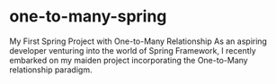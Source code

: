 # one-to-many-spring
My First Spring Project with One-to-Many Relationship  As an aspiring developer venturing into the world of Spring Framework, I recently embarked on my maiden project incorporating the One-to-Many relationship paradigm.
